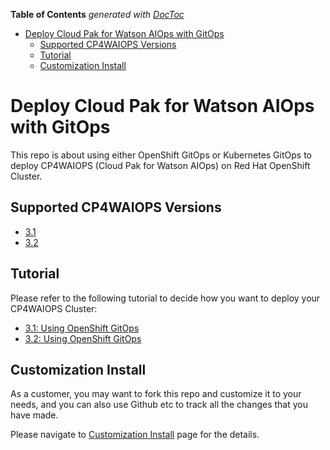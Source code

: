<!-- START doctoc generated TOC please keep comment here to allow auto update -->
<!-- DON'T EDIT THIS SECTION, INSTEAD RE-RUN doctoc TO UPDATE -->
**Table of Contents**  *generated with [DocToc](https://github.com/thlorenz/doctoc)*

- [Deploy Cloud Pak for Watson AIOps with GitOps](#deploy-cloud-pak-for-watson-aiops-with-gitops)
  - [Supported CP4WAIOPS Versions](#supported-cp4waiops-versions)
  - [Tutorial](#tutorial)
  - [Customization Install](#customization-install)

<!-- END doctoc generated TOC please keep comment here to allow auto update -->


# Deploy Cloud Pak for Watson AIOps with GitOps

This repo is about using either OpenShift GitOps or Kubernetes GitOps to deploy CP4WAIOPS (Cloud Pak for Watson AIOps) on Red Hat OpenShift Cluster.

## Supported CP4WAIOPS Versions

- [3.1](https://www.ibm.com/docs/en/cloud-paks/cloud-pak-watson-aiops/3.1.0)
- [3.2](https://www.ibm.com/docs/en/cloud-paks/cloud-pak-watson-aiops/3.2.0)

## Tutorial

Please refer to the following tutorial to decide how you want to deploy your CP4WAIOPS Cluster:

- [3.1: Using OpenShift GitOps](./docs/how-to-deploy-cp4waiops-31.md)
- [3.2: Using OpenShift GitOps](./docs/how-to-deploy-cp4waiops-32.md)

## Customization Install

As a customer, you may want to fork this repo and customize it to your needs, and you can also use Github etc to track all the changes that you have made.

Please navigate to [Customization Install](./docs/customization-install.md) page for the details.

